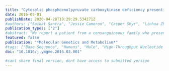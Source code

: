 ```yaml
---
title: "Cytosolic phosphoenolpyruvate carboxykinase deficiency presenting with acute liver failure following gastroenteritis"
date: 2016-05-01
publishDate: 2020-04-28T19:29:29.534271Z
#authors: ["Saikat Santra", "Jessie Cameron", "Casper Shyr", "Linhua Zhang", "Britt Drögemöller", "Colin Ross", "Wyeth Wasserman", "Ron Wevers", "Richard Rodenburg", "Girish Gupte", "Mary Anne Preece", "Clara van Karnebeek"]
publication_types: ["2"]
#abstract: "We report a patient from a consanguineous family who presented with transient acute liver failure and biochemical patterns suggestive of disturbed urea cycle and mitochondrial function, for whom conventional genetic and metabolic investigations for acute liver failure failed to yield a diagnosis. Whole exome sequencing revealed a homozygous 12-bp deletion in PCK1 (MIM 614168) encoding cytosolic phosphoenolpyruvate carboxykinase (PEPCK); enzymatic studies subsequently confirmed its pathogenic nature. We propose that PEPCK deficiency should be considered in the young child with unexplained liver failure, especially where there are marked, accumulations of TCA cycle metabolites on urine organic acid analysis and/or an amino acid profile with hyperammonaemia suggestive of a proximal urea cycle defect during the acute episode. If suspected, intravenous administration of dextrose should be initiated. Long-term management comprising avoidance of fasting with the provision of a glucose polymer emergency regimen for illness management may be sufficient to prevent future episodes of liver failure. This case report provides further insights into the (patho-)physiology of energy metabolism, confirming the power of genomic analysis of unexplained biochemical phenotypes."
featured: false
publication: "*Molecular Genetics and Metabolism*"
#tags: ["Base Sequence", "Humans", "Male", "High-Throughput Nucleotide Sequencing", "Infant", "Pedigree", "Exome", "Sequence Deletion", "Carbohydrate Metabolism", "Inborn Errors", "Consanguinity", "Gastroenteritis", "Glucose", "Hepatopathy", "Hyperammonaemia", "Intracellular Signaling Peptides and Proteins", "Lactic acidosis", "Liver Diseases", "Liver Failure", "Acute", "PCK1", "PEPCK", "Phosphoenolpyruvate Carboxykinase (GTP)", "Treatment"]
doi: "10.1016/j.ymgme.2016.03.001"

#cant share final version, dont have access to submitted version
---
```


